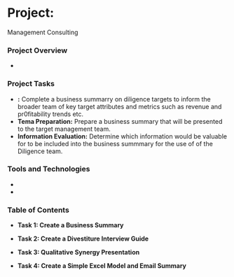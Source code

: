 # Project: 
Management Consulting 

### Project Overview
* 

### Project Tasks
* **:** Complete a business summarry on diligence targets to inform the broader team of key target attributes and metrics such as revenue and pr0fitability trends etc.
* **Tema Preparation:** Prepare a business summary that will be presented to the target management team.
* **Information Evaluation:** Determine which information would be valuable for to be included into the business summmary for the use of of the Diligence team.
 
### Tools and Technologies
* 
* 

### Table of Contents

* **Task 1: Create a Business Summary** 

* **Task 2: Create a Divestiture Interview Guide** 

* **Task 3: Qualitative Synergy Presentation** 

* **Task 4: Create a Simple Excel Model and Email Summary**
